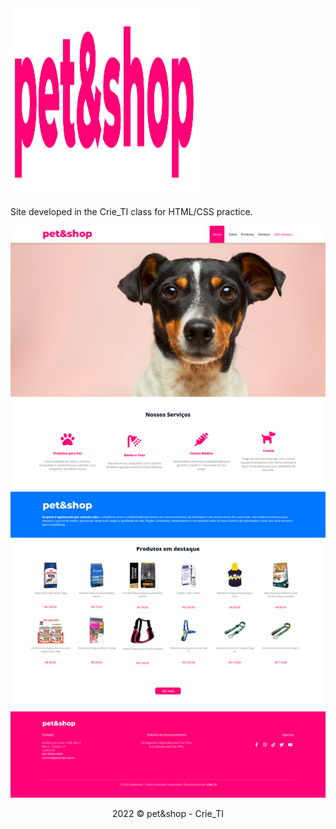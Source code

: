 <img src="/assets/logo-colored.svg" alt="My cool logo" width="300px" height="300px"/>

Site developed in the Crie_TI class for HTML/CSS practice.

<img src="printOfWebsite.png" alt="My cool logo"/>

<p align="center">2022 © pet&shop - Crie_TI<p>
